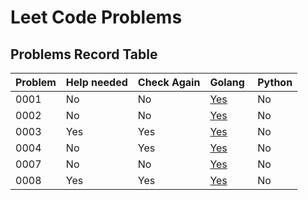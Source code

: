 # Leet Code Problems

## Problems Record Table

| Problem | Help needed | Check Again | Golang                                                                                                                   | Python |
| ------- | ----------- | ----------- | ------------------------------------------------------------------------------------------------------------------------ | ------ |
| 0001    | No          | No          | [Yes](golang/0001_two_sum/0001_two_sum.go)                                                                               | No     |
| 0002    | No          | No          | [Yes](golang/0002_two_sum/0002_add_two_numbers.go)                                                                       | No     |
| 0003    | Yes         | Yes         | [Yes](golang/0003_longest_substring_without_repeating_characters/0003_longest_substring_without_repeating_characters.go) | No     |
| 0004    | No          | Yes         | [Yes](golang/0004_median_of_two_sorted_arrays/0004_median_of_two_sorted_arrays.go)                                       | No     |
| 0007    | No          | No          | [Yes](golang/0007_reverse_integer/0007_reverse_integer.go)                                                               | No     |
| 0008    | Yes         | Yes         | [Yes](golang/0008_string_to_integer_atoi/0008_string_to_integer_atoi.go)                                                 | No     |
